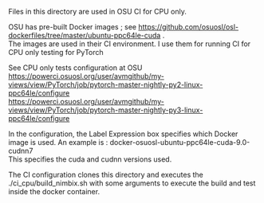 
Files in this directory are used in OSU CI for CPU only.

OSU has pre-built Docker images ; see https://github.com/osuosl/osl-dockerfiles/tree/master/ubuntu-ppc64le-cuda .<br>
The images are used in their CI environment. I use them for running CI for CPU only testing for PyTorch

See CPU only tests configuration at OSU <br>
https://powerci.osuosl.org/user/avmgithub/my-views/view/PyTorch/job/pytorch-master-nightly-py2-linux-ppc64le/configure  <br>
https://powerci.osuosl.org/user/avmgithub/my-views/view/PyTorch/job/pytorch-master-nightly-py3-linux-ppc64le/configure

In the configuration, the Label Expression box specifies which Docker image is used.
An example is :  docker-osuosl-ubuntu-ppc64le-cuda-9.0-cudnn7  <br>
This specifies the cuda and cudnn versions used.

The CI configuration clones this directory and executes the ./ci_cpu/build_nimbix.sh with some arguments
to execute the build and test inside the docker container.

